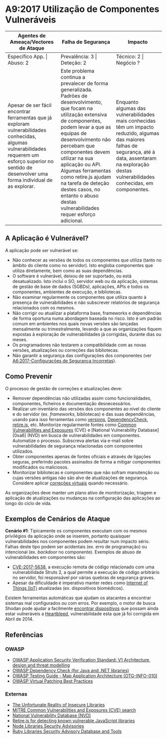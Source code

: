 # A9:2017 Utilização de Componentes Vulneráveis

| Agentes de Ameaça/Vectores de Ataque | Falha de Segurança | Impacto |
| -- | -- | -- |
| Específico App. \| Abuso: 2 | Prevalência: 3 \| Deteção: 2 | Técnico: 2 \| Negócio ? |
| Apesar de ser fácil encontrar ferramentas que já exploram vulnerabilidades conhecidas, algumas vulnerabilidades requerem um esforço superior no sentido de desenvolver uma forma individual de as explorar. | Este problema continua a prevalecer de forma generalizada. Padrões de desenvolvimento, que focam na utilização extensiva de componentes, podem levar a que as equipas de desenvolvimento não percebam que componentes devem utilizar na sua aplicação ou API. Algumas ferramentas como retire.js ajudam na tarefa de deteção destes casos, no entanto o abuso destas vulnerabilidades requer esforço adicional. | Enquanto algumas das vulnerabilidades mais conhecidas têm um impacto reduzido, algumas das maiores falhas de segurança, até à data, assentaram na exploração destas vulnerabilidades conhecidas, em componentes. |

## A Aplicação é Vulnerável?

A aplicação pode ser vulnerável se:

* Não conhecer as versões de todos os componentes que utiliza (tanto no âmbito
  do cliente como no servidor). Isto engloba componentes que utiliza
  diretamente, bem como as suas dependências.
* O software é vulnerável, deixou de ser suportado, ou está desatualizado. Isto
  inclui o SO, servidor web ou da aplicação, sistemas de gestão de base de dados
  (SGBDs), aplicações, APIs e todos os componentes, ambientes de execução, e
  bibliotecas.
* Não examinar regularmente os componentes que utiliza quanto à presença de
  vulnerabilidades e não subscrever relatórios de segurança relacionados com os
  mesmos.
* Não corrigir ou atualizar a plataforma base, frameworks e dependências de
  forma oportuna numa abordagem baseada no risco. Isto é um padrão comum em
  ambientes nos quais novas versões são lançadas mensalmente ou trimestralmente,
  levando a que as organizações fiquem expostas à exploração de vulnerabilidades
  já corrigidas, durante dias ou meses.
* Os programadores não testarem a compatibilidade com as novas versões,
  atualizações ou correções das bibliotecas.
* Não garantir a segurança das configurações dos componentes (ver
  [A6:2017-Configurações de Segurança Incorretas][0xa91]).

## Como Prevenir

O processo de gestão de correções e atualizações deve:

* Remover dependências não utilizadas assim como funcionalidades, componentes,
  ficheiros e documentação desnecessários.
* Realizar um inventário das versões dos componentes ao nível do cliente e do
  servidor (ex. _frameworks_, bibliotecas) e das suas dependências, usando para
  isso ferramentas como [versions][0xa92], [DependencyCheck][0xa93],
  [retire.js][0xa94], etc. Monitorize regularmente fontes como [Common
  Vulnerabilities and Exposures][0xa95] (CVE) e [National Vulnerability
  Database][0xa6] (NVD) em busca de vulnerabilidades em componentes.
  Automatize o processo. Subscreva alertas via e-mail sobre vulnerabilidades de
  segurança relacionadas com componentes utilizados.
* Obter componentes apenas de fontes oficiais e através de ligações seguras,
  preferindo pacotes assinados de forma a mitigar componentes modificados ou
  maliciosos.
* Monitorizar bibliotecas e componentes que não sofram manutenção ou cujas
  versões antigas não são alvo de atualizações de segurança. Considere aplicar
  [correções virtuais][0xa97] quando necessário.

As organizações deve manter um plano ativo de monitorização, triagem e aplicação
de atualizações ou mudanças na configuração das aplicações ao longo do ciclo de
vida.

## Exemplos de Cenários de Ataque

**Cenário #1**: Tipicamente os componentes executam com os mesmos privilégios da
aplicação onde se inserem, portanto quaisquer vulnerabilidades nos componentes
podem resultar num impacto sério. Falhas deste tipo podem ser acidentais (ex.
erro de programação) ou intencional (ex. _backdoor_ no componente). Exemplos de
abuso de vulnerabilidades em componentes são:

* [CVE-2017-5638][0xa98], a execução remota de código relacionado com uma
  vulnerabilidade Struts 2, a qual permite a execução de código arbitrário no
  servidor, foi responsável por várias quebras de segurança graves.
* Apesar da dificuldade é imperativo manter redes como [Internet of Things
  \(IoT\)][0xa99] atualizadas (ex. dispositivos biomédicos).

Existem ferramentas automáticas que ajudam os atacantes a encontrar sistemas mal
configurados ou com erros. Por exemplo, o motor de busca Shodan pode ajudar a
facilmente [encontrar dispositivos][0xa910] que possam ainda estar vulneráveis a
[Heartbleed][0xa911], vulnerabilidade esta que já foi corrigida em Abril de
2014.

## Referências

### OWASP

* [OWASP Application Security Verification Standard: V1 Architecture, design and
  threat modelling][0xa912]
* [OWASP Dependency Check (for Java and .NET libraries)][0xa913]
* [OWASP Testing Guide - Map Application Architecture (OTG-INFO-010)][0xa914]
* [OWASP Virtual Patching Best Practices][0xa915]

### Externas

* [The Unfortunate Reality of Insecure Libraries][0xa916]
* [MITRE Common Vulnerabilities and Exposures (CVE) search][0xa917]
* [National Vulnerability Database (NVD)][0xa918]
* [Retire.js for detecting known vulnerable JavaScript libraries][0xa919]
* [Node Libraries Security Advisories][0xa920]
* [Ruby Libraries Security Advisory Database and Tools][0xa921]

[0xa91]: 0xa6-security-misconfiguration.md
[0xa92]: http://www.mojohaus.org/versions-maven-plugin/
[0xa93]: https://owasp.org/www-project-dependency-check/
[0xa94]: https://github.com/retirejs/retire.js/
[0xa95]: https://cve.mitre.org/
[0xa96]: https://nvd.nist.gov/
[0xa97]: https://owasp.org/www-community/Virtual_Patching_Best_Practices#What_is_a_Virtual_Patch.3F
[0xa98]: https://cve.mitre.org/cgi-bin/cvename.cgi?name=CVE-2017-5638
[0xa99]: https://en.wikipedia.org/wiki/Internet_of_things
[0xa910]: https://www.shodan.io/report/89bnfUyJ
[0xa911]: https://en.wikipedia.org/wiki/Heartbleed
[0xa912]: https://github.com/OWASP/ASVS/blob/v4.0.2/4.0/en/0x10-V1-Architecture.md
[0xa913]: https://owasp.org/www-project-dependency-check/
[0xa914]: https://owasp.org/www-project-web-security-testing-guide/latest/4-Web_Application_Security_Testing/01-Information_Gathering/10-Map_Application_Architecture
[0xa915]: https://owasp.org/www-community/Virtual_Patching_Best_Practices
[0xa916]: https://www.aspectsecurity.com/research-presentations/the-unfortunate-reality-of-insecure-libraries
[0xa917]: https://www.cvedetails.com/version-search.php
[0xa918]: https://nvd.nist.gov/
[0xa919]: https://github.com/retirejs/retire.js/
[0xa920]: https://nodesecurity.io/advisories
[0xa921]: https://rubysec.com/

